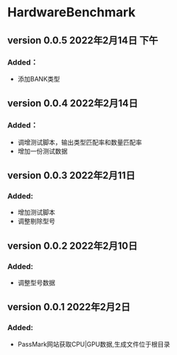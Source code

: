 # HardwareBenchmark


## version 0.0.5 2022年2月14日 下午
### Added：
- 添加BANK类型

## version 0.0.4 2022年2月14日
### Added：
- 调增测试脚本，输出类型匹配率和数量匹配率
- 增加一份测试数据

## version 0.0.3 2022年2月11日
### Added:
- 增加测试脚本
- 调整剔除型号

## version 0.0.2 2022年2月10日
### Added:
- 调整型号数据

## version 0.0.1 2022年2月2日
### Added:
- PassMark网站获取CPU|GPU数据,生成文件位于根目录
